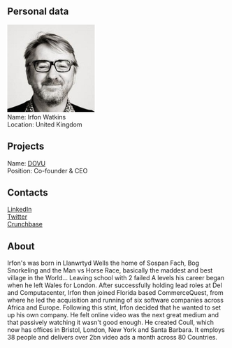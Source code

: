 ## Personal data
![irfon watkins photo](photo/irfon_watkins.jpg)  
Name:   Irfon Watkins  
Location: United Kingdom  
## Projects 
Name: [DOVU](../projects/dovu.md)  
Position: Co-founder & CEO
## Contacts
[LinkedIn](https://www.linkedin.com/in/irfonwatkins/)    
[Twitter](https://twitter.com/irfonw)   
[Crunchbase](https://www.crunchbase.com/person/irfon-watkins#/entity)  
## About
Irfon's was born in Llanwrtyd Wells the home of Sospan Fach, Bog Snorkeling and the Man vs Horse Race, basically the maddest and best village in the World... Leaving school with 2 failed A levels his career began when he left Wales for London. After successfully holding lead roles at Del and Computacenter, Irfon then joined Florida based CommerceQuest, from where he led the acquisition and running of six software companies across Africa and Europe. Following this stint, Irfon decided that he wanted to set up his own company. He felt online video was the next great medium and that passively watching it wasn't good enough. He created Coull, which now has offices in Bristol, London, New York and Santa Barbara. It employs 38 people and delivers over 2bn video ads a month across 80 Countries.

